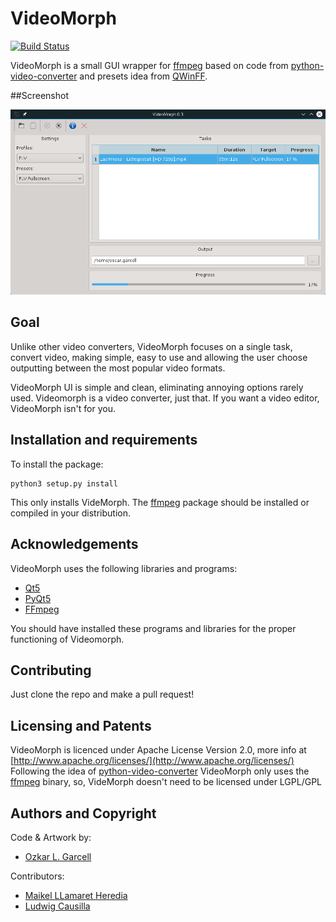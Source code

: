 # VideoMorph

[![Build Status](https://travis-ci.org/codeshard/videomorph.png?branch=master)](https://travis-ci.org/codeshard/videomorph)

VideoMorph is a small GUI wrapper for [ffmpeg](http://ffmpeg.org) 
based on code from [python-video-converter](https://github.com/senko/python-video-converter)
and presets idea from [QWinFF](http://qwinff.github.io). 

##Screenshot

![Screenshot](screenshot.png)

## Goal

Unlike other video converters, VideoMorph focuses on a single task, 
convert video, making simple, easy to use and allowing the user choose outputting
between the most popular video formats.

VideoMorph UI is simple and clean, eliminating annoying options rarely used. 
Videomorph is a video converter, just that. If you want a video editor, 
VideoMorph isn't for you.

## Installation and requirements

To install the package:

    python3 setup.py install

This only installs VideMorph. The [ffmpeg](http://ffmpeg.org) package should be installed
or compiled in your distribution.

## Acknowledgements

VideoMorph uses the following libraries and programs:

 - [Qt5](http://www.qt.io/qt5-4/)
 - [PyQt5](https://riverbankcomputing.com/software/pyqt/download5)
 - [FFmpeg](ffmpeg.org)
 
You should have installed these programs and libraries for the proper 
functioning of Videomorph.

## Contributing
Just clone the repo and make a pull request!

## Licensing and Patents

VideoMorph is licenced under Apache License Version 2.0, more info at [http://www.apache.org/licenses/](http://www.apache.org/licenses/)
Following the idea of [python-video-converter](https://github.com/senko/python-video-converter)
VideoMorph only uses the [ffmpeg](http://ffmpeg.org) binary, so, VideMorph doesn't need to be licensed
under LGPL/GPL

## Authors and Copyright

Code & Artwork by: 
    
 - [Ozkar L. Garcell](mailto:codeshard@openmailbox.org)
 
Contributors:

 - [Maikel LLamaret Heredia](swlx.cubava.cu)
 - [Ludwig Causilla](desdeabreus.cubava.cu)
